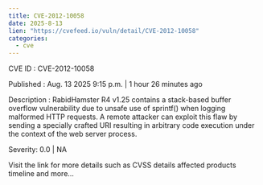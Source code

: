```yaml
--- 
title: CVE-2012-10058
date: 2025-8-13
lien: "https://cvefeed.io/vuln/detail/CVE-2012-10058"
categories:
  - cve
---
```


CVE ID : CVE-2012-10058

Published :  Aug. 13
2025
9:15 p.m. | 1 hour
26 minutes ago

Description : RabidHamster R4 v1.25 contains a stack-based buffer overflow vulnerability due to unsafe use of sprintf() when logging malformed HTTP requests. A remote attacker can exploit this flaw by sending a specially crafted URI
resulting in arbitrary code execution under the context of the web server process.

Severity: 0.0 | NA

Visit the link for more details
such as CVSS details
affected products
timeline
and more...
